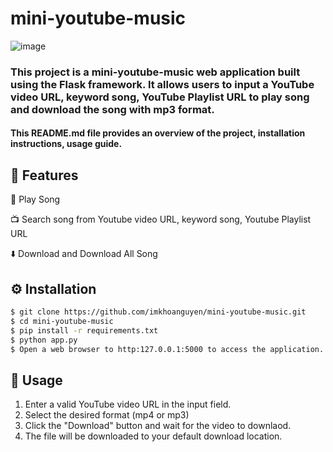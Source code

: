 # mini-youtube-music
![image](https://github.com/imkhoanguyen/mini-youtube-music/assets/142555542/9f0e86d2-78a9-455b-bf06-1de10fd0652d)

### This project is a mini-youtube-music web application built using the Flask framework. It allows users to input a YouTube video URL, keyword song, YouTube Playlist URL to play song and download the song with mp3 format.

#### This README.md file provides an overview of the project, installation instructions, usage guide.
## 🚀 Features 

🎉 Play Song

📺 Search song from Youtube video URL, keyword song, Youtube Playlist URL

⬇️ Download and Download All Song

## ⚙️ Installation 

```bash
$ git clone https://github.com/imkhoanguyen/mini-youtube-music.git
$ cd mini-youtube-music
$ pip install -r requirements.txt
$ python app.py
$ Open a web browser to http:127.0.0.1:5000 to access the application.
```

## 📝 Usage 

1. Enter a valid YouTube video URL in the input field.
2. Select the desired format (mp4 or mp3)
3. Click the "Download" button and wait for the video to downlaod.
4. The file will be downloaded to your default download location.



